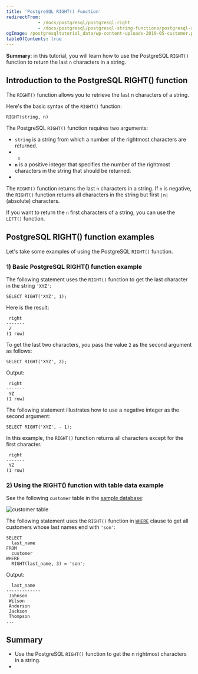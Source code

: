```yaml
---
title: 'PostgreSQL RIGHT() Function'
redirectFrom:
            - /docs/postgresql/postgresql-right 
            - /docs/postgresql/postgresql-string-functions/postgresql-right/
ogImage: /postgresqltutorial_data/wp-content-uploads-2019-05-customer.png
tableOfContents: true
---
```


**Summary**: in this tutorial, you will learn how to use the PostgreSQL `RIGHT()` function to return the last `n` characters in a string.



## Introduction to the PostgreSQL RIGHT() function



The `RIGHT()` function allows you to retrieve the last n characters of a string.



Here's the basic syntax of the `RIGHT()` function:



```
RIGHT(string, n)
```



The PostgreSQL `RIGHT()` function requires two arguments:



- `string` is a string from which a number of the rightmost characters are returned.
- -
- **`n`** is a positive integer that specifies the number of the rightmost characters in the string that should be returned.
- 


The `RIGHT()` function returns the last `n` characters in a string. If `n` is negative, the `RIGHT()` function returns all characters in the string but first `|n|` (absolute) characters.



If you want to return the `n` first characters of a string, you can use the `LEFT()` function.



## PostgreSQL RIGHT() function examples



Let's take some examples of using the PostgreSQL `RIGHT()` function.



### 1) Basic PostgreSQL RIGHT() function example



The following statement uses the `RIGHT()` function to get the last character in the string `'XYZ'`:



```
SELECT RIGHT('XYZ', 1);
```



Here is the result:



```
 right
-------
 Z
(1 row)
```



To get the last two characters, you pass the value `2` as the second argument as follows:



```
SELECT RIGHT('XYZ', 2);
```



Output:



```
 right
-------
 YZ
(1 row)
```



The following statement illustrates how to use a negative integer as the second argument:



```
SELECT RIGHT('XYZ', - 1);
```



In this example, the `RIGHT()` function returns all characters except for the first character.



```
 right
-------
 YZ
(1 row)
```



### 2) Using the RIGHT() function with table data example



See the following `customer` table in the [sample database](https://www.postgresqltutorial.com/postgresql-getting-started/postgresql-sample-database/):



![customer table](/postgresqltutorial_data/wp-content-uploads-2019-05-customer.png)



The following statement uses the `RIGHT()` function in [`WHERE`](/docs/postgresql/postgresql-where) clause to get all customers whose last names end with `'son'`:



```
SELECT
  last_name
FROM
  customer
WHERE
  RIGHT(last_name, 3) = 'son';
```



Output:



```
  last_name
-------------
 Johnson
 Wilson
 Anderson
 Jackson
 Thompson
...
```



## Summary



- Use the PostgreSQL `RIGHT()` function to get the n rightmost characters in a string.
- 
